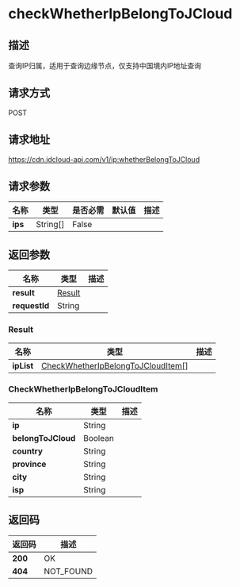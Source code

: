 # checkWhetherIpBelongToJCloud


## 描述
查询IP归属，适用于查询边缘节点，仅支持中国境内IP地址查询

## 请求方式
POST

## 请求地址
https://cdn.jdcloud-api.com/v1/ip:whetherBelongToJCloud


## 请求参数
|名称|类型|是否必需|默认值|描述|
|---|---|---|---|---|
|**ips**|String[]|False| | |


## 返回参数
|名称|类型|描述|
|---|---|---|
|**result**|[Result](checkWhetherIpBelongToJCloud#result)| |
|**requestId**|String| |

### <div id="Result">Result</div>
|名称|类型|描述|
|---|---|---|
|**ipList**|[CheckWhetherIpBelongToJCloudItem[]](checkWhetherIpBelongToJCloud#checkwhetheripbelongtojclouditem)| |
### <div id="CheckWhetherIpBelongToJCloudItem">CheckWhetherIpBelongToJCloudItem</div>
|名称|类型|描述|
|---|---|---|
|**ip**|String| |
|**belongToJCloud**|Boolean| |
|**country**|String| |
|**province**|String| |
|**city**|String| |
|**isp**|String| |

## 返回码
|返回码|描述|
|---|---|
|**200**|OK|
|**404**|NOT_FOUND|
